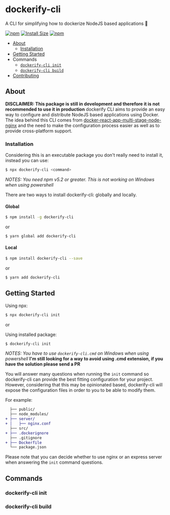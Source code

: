 # dockerify-cli
A CLI for simplifying how to dockerize NodeJS based applications :whale:

[![npm](https://img.shields.io/npm/v/dockerify-cli.svg)](https://www.npmjs.com/package/dockerify-cli)
[![Install Size](https://packagephobia.now.sh/badge?p=dockerify-cli)](https://packagephobia.now.sh/result?p=dockerify-cli)
[![npm](https://img.shields.io/npm/dw/dockerify-cli.svg)](https://www.npmjs.com/package/dockerify-cli)

* [About](#about)
  - [Installation](#installation)
* [Getting Started](#getting-started)
* Commands
  - [`dockerify-cli init`](#dockerify-cli-init)
  - [`dockerify-cli build`](#dockerify-cli-add)
* [Contributing](./CONTRIBUTING.md)

## About

**DISCLAIMER: This package is still in development and therefore it is not recommended to use it in production**
dockerify CLI aims to provide an easy way to configure and distribute NodeJS based applications using Docker.
The idea behind this CLI comes from [docker-react-app-multi-stage-node-nginx](https://github.com/jonathanpalma/docker-react-app-multi-stage-node-nginx) and the need to make the configuration process easier as well as to provide cross-platform support.

### Installation

Considering this is an executable package you don't really need to install it, instead you can use:

```sh
$ npx dockerify-cli <command>
``` 
*NOTES: You need npm v5.2 or greater. This is not working on Windows when using powershell*

There are two ways to install dockerify-cli: globally and locally.

#### Global

```sh
$ npm install -g dockerify-cli
``` 

or

```sh
$ yarn global add dockerify-cli
``` 

#### Local

```sh
$ npm install dockerify-cli --save
``` 

or

```sh
$ yarn add dockerify-cli
``` 

## Getting Started

Using npx:
```sh
$ npx dockerify-cli init
```

or

Using installed package:
```sh
$ dockerify-cli init
```
*NOTES: You have to use `dockerify-cli.cmd` on Windows when using powershell*
**I'm still looking for a way to avoid using .cmd extension, if you have the solution please send a PR**

You will answer many questions when running the `init` command so dockerify-cli can provide the best fitting configuration for your project. However, considering that this may be opinionated based, dockerify-cli will expose the configuration files in order to you to be able to modify them.

For example:

```diff
  ├── public/
  ├── node_modules/
+ ├── server/
+ │   ├── nginx.conf
  ├── src/
+ ├── .dockerignore
  ├── .gitignore
+ ├── Dockerfile
  └── package.json
```

Please note that you can decide whether to use nginx or an express server when answering the `init` command questions.

## Commands

### dockerify-cli init

### dockerify-cli build
